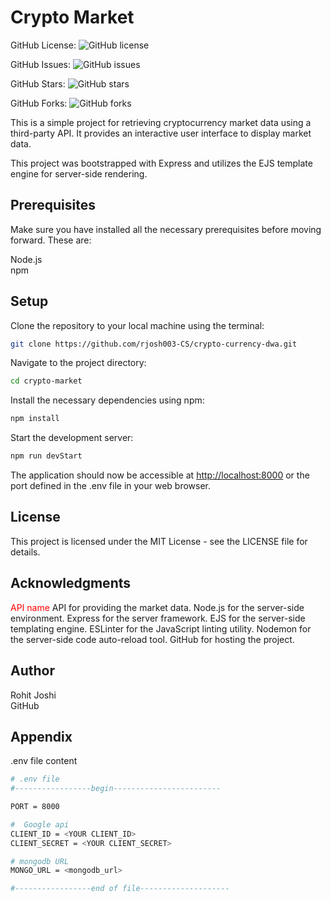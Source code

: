 # Crypto Market

GitHub License: ![GitHub license](https://img.shields.io/github/license/rjosh003-CS/crypto-currency-dwa?style=plastic)

GitHub Issues: ![GitHub issues](https://img.shields.io/github/issues/rjosh003-CS/crypto-currency-dwa?style=plastic)

GitHub Stars: ![GitHub stars](https://img.shields.io/github/stars/rjosh003-CS/crypto-currency-dwa?style=plastic)

GitHub Forks: ![GitHub forks](https://img.shields.io/github/forks/rjosh003-CS/crypto-currency-dwa?style=plastic)

This is a simple project for retrieving cryptocurrency market data using a third-party API. It provides an interactive user interface to display market data.

This project was bootstrapped with Express and utilizes the EJS template engine for server-side rendering.

## Prerequisites

Make sure you have installed all the necessary prerequisites before moving forward. These are:

Node.js \
npm

## Setup

Clone the repository to your local machine using the terminal:

```bash
git clone https://github.com/rjosh003-CS/crypto-currency-dwa.git
```

Navigate to the project directory:

```bash
cd crypto-market
``````

Install the necessary dependencies using npm:

```bash Copy code
npm install
```

Start the development server:

```bash Copy code
npm run devStart
```

The application should now be accessible at <http://localhost:8000> or the port defined in the .env file in your web browser.

## License

This project is licensed under the MIT License - see the LICENSE file for details.

## Acknowledgments

<font color = red>API name </font>  API for providing the market data.
Node.js for the server-side environment.
Express for the server framework.
EJS for the server-side templating engine.
ESLinter for the JavaScript linting utility.
Nodemon for the server-side code auto-reload tool.
GitHub for hosting the project.

## Author

Rohit Joshi \
GitHub

## Appendix

.env file content

```bash
# .env file
#-----------------begin------------------------

PORT = 8000

#  Google api
CLIENT_ID = <YOUR CLIENT_ID>
CLIENT_SECRET = <YOUR CLIENT_SECRET>

# mongodb URL
MONGO_URL = <mongodb_url>

#-----------------end of file--------------------
```

